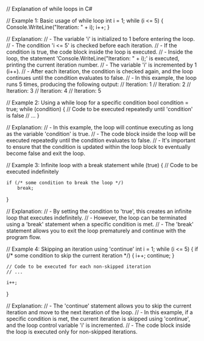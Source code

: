 // Explanation of while loops in C#

// Example 1: Basic usage of while loop
int i = 1;
while (i <= 5)
{
    Console.WriteLine("Iteration: " + i);
    i++;
}

// Explanation:
// - The variable 'i' is initialized to 1 before entering the loop.
// - The condition 'i <= 5' is checked before each iteration.
// - If the condition is true, the code block inside the loop is executed.
// - Inside the loop, the statement 'Console.WriteLine("Iteration: " + i);' is executed, printing the current iteration number.
// - The variable 'i' is incremented by 1 (i++).
// - After each iteration, the condition is checked again, and the loop continues until the condition evaluates to false.
// - In this example, the loop runs 5 times, producing the following output:
//   Iteration: 1
//   Iteration: 2
//   Iteration: 3
//   Iteration: 4
//   Iteration: 5

// Example 2: Using a while loop for a specific condition
bool condition = true;
while (condition)
{
    // Code to be executed repeatedly until 'condition' is false
    // ...
}

// Explanation:
// - In this example, the loop will continue executing as long as the variable 'condition' is true.
// - The code block inside the loop will be executed repeatedly until the condition evaluates to false.
// - It's important to ensure that the condition is updated within the loop block to eventually become false and exit the loop.

// Example 3: Infinite loop with a break statement
while (true)
{
    // Code to be executed indefinitely

    if (/* some condition to break the loop */)
        break;
}

// Explanation:
// - By setting the condition to 'true', this creates an infinite loop that executes indefinitely.
// - However, the loop can be terminated using a 'break' statement when a specific condition is met.
// - The 'break' statement allows you to exit the loop prematurely and continue with the program flow.

// Example 4: Skipping an iteration using 'continue'
int i = 1;
while (i <= 5)
{
    if (/* some condition to skip the current iteration */)
    {
        i++;
        continue;
    }

    // Code to be executed for each non-skipped iteration
    // ...

    i++;
}

// Explanation:
// - The 'continue' statement allows you to skip the current iteration and move to the next iteration of the loop.
// - In this example, if a specific condition is met, the current iteration is skipped using 'continue', and the loop control variable 'i' is incremented.
// - The code block inside the loop is executed only for non-skipped iterations.


